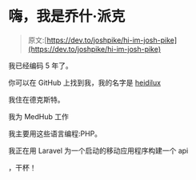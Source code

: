 # 嗨，我是乔什·派克

> 原文:[https://dev.to/joshpike/hi-im-josh-pike](https://dev.to/joshpike/hi-im-josh-pike)

我已经编码 5 年了。

你可以在 GitHub 上找到我，我的名字是 [heidilux](https://github.com/heidilux)

我住在德克斯特。

我为 MedHub 工作

我主要用这些语言编程:PHP。

我正在用 Laravel 为一个启动的移动应用程序构建一个 api

，干杯！